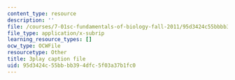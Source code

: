 ```yaml
---
content_type: resource
description: ''
file: /courses/7-01sc-fundamentals-of-biology-fall-2011/95d3424c55bbbb394dfc5f03a37b1fc0_OBloWTHFPZc.srt
file_type: application/x-subrip
learning_resource_types: []
ocw_type: OCWFile
resourcetype: Other
title: 3play caption file
uid: 95d3424c-55bb-bb39-4dfc-5f03a37b1fc0
---
```

